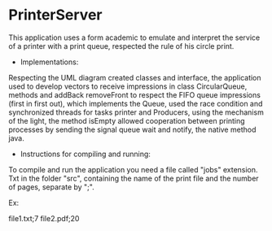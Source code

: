 # PrinterServer

This application uses a form academic to emulate and interpret the service of a printer with a print queue, respected the rule of his circle print.

- Implementations:

Respecting the UML diagram created classes and interface, the application used to develop vectors to receive impressions in class CircularQueue, methods and addBack removeFront to respect the FIFO queue impressions (first in first out), which implements the Queue, used the race condition and synchronized threads for tasks printer and Producers, using the mechanism of the light, the method isEmpty allowed cooperation between printing processes by sending the signal queue wait and notify, the native method java.

- Instructions for compiling and running:

To compile and run the application you need a file called "jobs" extension. Txt in the folder "src", containing the name of the print file and the number of pages, separate by ";".

Ex:

file1.txt;7
file2.pdf;20







